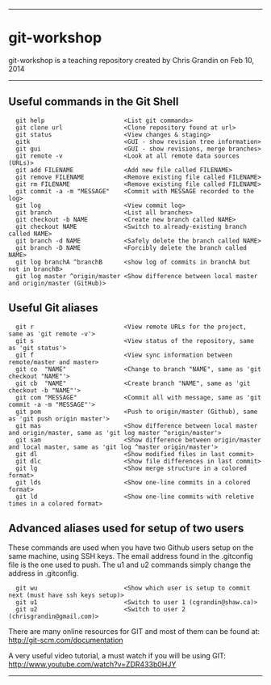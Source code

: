 ____
# git-workshop

git-workshop is a teaching repository created by Chris Grandin on Feb 10, 2014

---

## Useful commands in the Git Shell

      git help                      <List git commands>
      git clone url                 <Clone repository found at url>
      git status                    <View changes & staging>
      gitk                          <GUI - show revision tree information>
      git gui                       <GUI - show revisions, merge branches>
      git remote -v                 <Look at all remote data sources (URLs)>
      git add FILENAME              <Add new file called FILENAME>
      git remove FILENAME           <Remove existing file called FILENAME>
      git rm FILENAME               <Remove existing file called FILENAME>
      git commit -a -m "MESSAGE"    <Commit with MESSAGE recorded to the log>
      git log                       <View commit log>
      git branch                    <List all branches>
      git checkout -b NAME          <Create new branch called NAME>
      git checkout NAME             <Switch to already-existing branch called NAME>
      git branch -d NAME            <Safely delete the branch called NAME>
      git branch -D NAME            <Forcibly delete the branch called NAME>
      git log branchA ^branchB      <show log of commits in branchA but not in branchB>
      git log master ^origin/master <Show difference between local master and origin/master (GitHub)>

## Useful Git aliases
      git r                         <View remote URLs for the project, same as 'git remote -v'>
      git s                         <View status of the repository, same as 'git status'>
      git f                         <View sync information between remote/master and master>
      git co  "NAME"                <Change to branch "NAME", same as 'git checkout "NAME"'>
      git cb  "NAME"                <Create branch "NAME", same as 'git checkout -b "NAME"'>
      git com "MESSAGE"             <Commit all with message, same as 'git commit -a -m "MESSAGE"'>
      git pom                       <Push to origin/master (Github), same as 'git push origin master'>
      git mas                       <Show difference between local master and origin/master, same as 'git log master ^origin/master'>
      git sam                       <Show difference between origin/master and local master, same as 'git log ^master origin/master'>
      git dl                        <Show modified files in last commit>
      git dlc                       <Show file differences in last commit>
      git lg                        <Show merge structure in a colored format>
      git lds                       <Show one-line commits in a colored format>
      git ld                        <Show one-line commits with reletive times in a colored format>

## Advanced aliases used for setup of two users

These commands are used when you have two Github users setup on the same machine, using SSH keys.
The email address found in the .gitconfig file is the one used to push. The u1 and u2 commands simply change the address in .gitconfig.

      git wu                        <Show which user is setup to commit next (must have ssh keys setup)>
      git u1                        <Switch to user 1 (cgrandin@shaw.ca)>
      git u2                        <Switch to user 2 (chrisgrandin@gmail.com)>

There are many online resources for GIT and most of them can be found at: http://git-scm.com/documentation

A very useful video tutorial, a must watch if you will be using GIT: http://www.youtube.com/watch?v=ZDR433b0HJY

---

